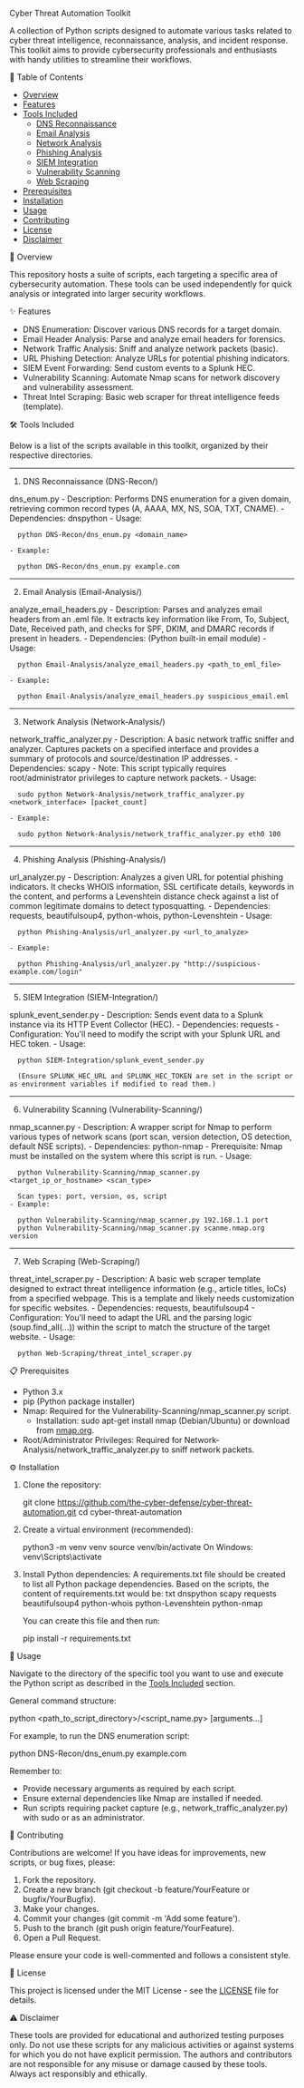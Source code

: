 
 Cyber Threat Automation Toolkit

A collection of Python scripts designed to automate various tasks related to cyber threat intelligence, reconnaissance, analysis, and incident response. This toolkit aims to provide cybersecurity professionals and enthusiasts with handy utilities to streamline their workflows.

 🚩 Table of Contents

- [Overview](-overview)
- [Features](-features)
- [Tools Included](-tools-included)
  - [DNS Reconnaissance](dns-reconnaissance)
  - [Email Analysis](email-analysis)
  - [Network Analysis](network-analysis)
  - [Phishing Analysis](phishing-analysis)
  - [SIEM Integration](siem-integration)
  - [Vulnerability Scanning](vulnerability-scanning)
  - [Web Scraping](web-scraping)
- [Prerequisites](-prerequisites)
- [Installation](-installation)
- [Usage](-usage)
- [Contributing](-contributing)
- [License](-license)
- [Disclaimer](-disclaimer)

 🔭 Overview

This repository hosts a suite of scripts, each targeting a specific area of cybersecurity automation. These tools can be used independently for quick analysis or integrated into larger security workflows.

 ✨ Features

-   DNS Enumeration: Discover various DNS records for a target domain.
-   Email Header Analysis: Parse and analyze email headers for forensics.
-   Network Traffic Analysis: Sniff and analyze network packets (basic).
-   URL Phishing Detection: Analyze URLs for potential phishing indicators.
-   SIEM Event Forwarding: Send custom events to a Splunk HEC.
-   Vulnerability Scanning: Automate Nmap scans for network discovery and vulnerability assessment.
-   Threat Intel Scraping: Basic web scraper for threat intelligence feeds (template).

 🛠️ Tools Included

Below is a list of the scripts available in this toolkit, organized by their respective directories.

---

 1. DNS Reconnaissance (DNS-Recon/)

 dns_enum.py
    - Description: Performs DNS enumeration for a given domain, retrieving common record types (A, AAAA, MX, NS, SOA, TXT, CNAME).
    - Dependencies: dnspython
    - Usage:
    
      python DNS-Recon/dns_enum.py <domain_name>
    
    - Example:

      python DNS-Recon/dns_enum.py example.com
   

---

 2. Email Analysis (Email-Analysis/)

 analyze_email_headers.py
    - Description: Parses and analyzes email headers from an .eml file. It extracts key information like From, To, Subject, Date, Received path, and checks for SPF, DKIM, and DMARC records if present in headers.
    - Dependencies: (Python built-in email module)
    - Usage:
      
      python Email-Analysis/analyze_email_headers.py <path_to_eml_file>
      
    - Example:
      
      python Email-Analysis/analyze_email_headers.py suspicious_email.eml
      

---

 3. Network Analysis (Network-Analysis/)

 network_traffic_analyzer.py
    - Description: A basic network traffic sniffer and analyzer. Captures packets on a specified interface and provides a summary of protocols and source/destination IP addresses.
    - Dependencies: scapy
    - Note: This script typically requires root/administrator privileges to capture network packets.
    - Usage:
      
      sudo python Network-Analysis/network_traffic_analyzer.py <network_interface> [packet_count]
      
    - Example:
    
      sudo python Network-Analysis/network_traffic_analyzer.py eth0 100
    

---

 4. Phishing Analysis (Phishing-Analysis/)

 url_analyzer.py
    - Description: Analyzes a given URL for potential phishing indicators. It checks WHOIS information, SSL certificate details, keywords in the content, and performs a Levenshtein distance check against a list of common legitimate domains to detect typosquatting.
    - Dependencies: requests, beautifulsoup4, python-whois, python-Levenshtein
    - Usage:
     
      python Phishing-Analysis/url_analyzer.py <url_to_analyze>
    
    - Example:
     
      python Phishing-Analysis/url_analyzer.py "http://suspicious-example.com/login"
     

---

 5. SIEM Integration (SIEM-Integration/)

 splunk_event_sender.py
    - Description: Sends event data to a Splunk instance via its HTTP Event Collector (HEC).
    - Dependencies: requests
    - Configuration: You'll need to modify the script with your Splunk URL and HEC token.
    - Usage:
     
      python SIEM-Integration/splunk_event_sender.py
      
      (Ensure SPLUNK_HEC_URL and SPLUNK_HEC_TOKEN are set in the script or as environment variables if modified to read them.)

---

 6. Vulnerability Scanning (Vulnerability-Scanning/)

 nmap_scanner.py
    - Description: A wrapper script for Nmap to perform various types of network scans (port scan, version detection, OS detection, default NSE scripts).
    - Dependencies: python-nmap
    - Prerequisite: Nmap must be installed on the system where this script is run.
    - Usage:
      
      python Vulnerability-Scanning/nmap_scanner.py <target_ip_or_hostname> <scan_type>
      
      Scan types: port, version, os, script
    - Example:
     
      python Vulnerability-Scanning/nmap_scanner.py 192.168.1.1 port
      python Vulnerability-Scanning/nmap_scanner.py scanme.nmap.org version
      

---

 7. Web Scraping (Web-Scraping/)

 threat_intel_scraper.py
    - Description: A basic web scraper template designed to extract threat intelligence information (e.g., article titles, IoCs) from a specified webpage. This is a template and likely needs customization for specific websites.
    - Dependencies: requests, beautifulsoup4
    - Configuration: You'll need to adapt the URL and the parsing logic (soup.find_all(...)) within the script to match the structure of the target website.
    - Usage:
    
      python Web-Scraping/threat_intel_scraper.py
      

 📋 Prerequisites

-   Python 3.x
-   pip (Python package installer)
-   Nmap: Required for the Vulnerability-Scanning/nmap_scanner.py script.
    -   Installation: sudo apt-get install nmap (Debian/Ubuntu) or download from [nmap.org](https://nmap.org/download.html).
-   Root/Administrator Privileges: Required for Network-Analysis/network_traffic_analyzer.py to sniff network packets.

 ⚙️ Installation

1.  Clone the repository:
    
    git clone https://github.com/the-cyber-defense/cyber-threat-automation.git
    cd cyber-threat-automation
    

2.  Create a virtual environment (recommended):
    
    python3 -m venv venv
    source venv/bin/activate   On Windows: venv\Scripts\activate
    

3.  Install Python dependencies:
    A requirements.txt file should be created to list all Python package dependencies.
    Based on the scripts, the content of requirements.txt would be:
    txt
    dnspython
    scapy
    requests
    beautifulsoup4
    python-whois
    python-Levenshtein
    python-nmap
    
    You can create this file and then run:
    
    pip install -r requirements.txt
    

 🚀 Usage

Navigate to the directory of the specific tool you want to use and execute the Python script as described in the [Tools Included](-tools-included) section.

General command structure:

python <path_to_script_directory>/<script_name.py> [arguments...]


For example, to run the DNS enumeration script:

python DNS-Recon/dns_enum.py example.com



Remember to:
-   Provide necessary arguments as required by each script.
-   Ensure external dependencies like Nmap are installed if needed.
-   Run scripts requiring packet capture (e.g., network_traffic_analyzer.py) with sudo or as an administrator.

 🤝 Contributing

Contributions are welcome! If you have ideas for improvements, new scripts, or bug fixes, please:

1.  Fork the repository.
2.  Create a new branch (git checkout -b feature/YourFeature or bugfix/YourBugfix).
3.  Make your changes.
4.  Commit your changes (git commit -m 'Add some feature').
5.  Push to the branch (git push origin feature/YourFeature).
6.  Open a Pull Request.

Please ensure your code is well-commented and follows a consistent style.

 📜 License

This project is licensed under the MIT License - see the [LICENSE](LICENSE) file for details.

 ⚠️ Disclaimer

These tools are provided for educational and authorized testing purposes only. Do not use these scripts for any malicious activities or against systems for which you do not have explicit permission. The authors and contributors are not responsible for any misuse or damage caused by these tools. Always act responsibly and ethically.



